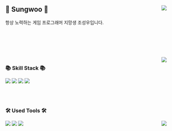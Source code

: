 <div align="left">


<img align="right" src="http://mazassumnida.wtf/api/v2/generate_badge?boj=sungwoo123"/>

<h2> 👋 Sungwoo 👋 </h2>
<p>
항상 노력하는 게임 프로그래머 지망생 조성우입니다.
</p>

</div>

<div align="left">

<br>
<br>
<br>
<br>
<br>

<img align="right" src="https://github-readme-stats.vercel.app/api/top-langs/?username=Chosungwoo123&layout=compact"/>


<h3> 📚 Skill Stack 📚 </h3>

<p>
<img src="https://img.shields.io/badge/C-A8B9CC?style=flat-square&logo=C&logoColor=white"/>                   
<img src="https://img.shields.io/badge/C++-00599C?style=flat-square&logo=C++&logoColor=white"/>
<img src="https://img.shields.io/badge/Unity-000000?style=flat-square&logo=Unity&logoColor=white"/>
<img src="https://img.shields.io/badge/Unreal%20Engine-0E1128?style=flat-square&logo=unrealengine&logoColor=white"/>
</p>

<br>
<br>
  
<h3> 🛠 Used Tools 🛠 </h3>

<img src="https://img.shields.io/badge/Rider-000000?style=flat-square&logo=rider&logoColor=white"/>
<img src="https://img.shields.io/badge/Github-181717?style=flat-square&logo=github&logoColor=white"/>
<img src="https://img.shields.io/badge/Visual%20Studio-5C2D91?style=flat-square&logo=visualstudio&logoColor=white"/>

<img align="right" src="https://github-readme-stats.vercel.app/api?username=Chosungwoo123&show_icons=true&theme=cobalt">

</div>
